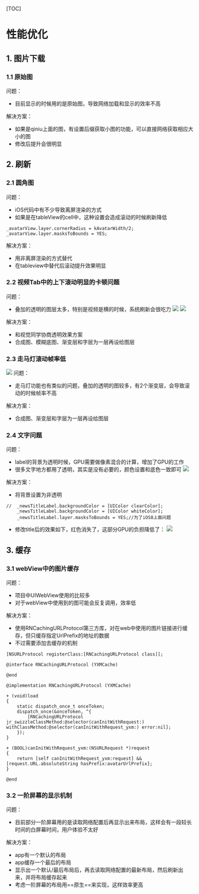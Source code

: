 [TOC]
# 性能优化
## 1. 图片下载
### 1.1 原始图
问题：
- 目前显示的时候用的是原始图，导致网络加载和显示的效率不高

解决方案：
- 如果是qiniu上面的图，有设置后缀获取小图的功能，可以直接网络获取相应大小的图
- 修改后提升会很明显

## 2. 刷新
### 2.1 圆角图
问题：
- iOS代码中有不少导致离屏渲染的方式
- 如果是在tableView的cell中，这种设置会造成滚动的时候刷新降低
```
_avatarView.layer.cornerRadius = kAvatarWidth/2;
_avatarView.layer.masksToBounds = YES;
```
解决方案：
- 用非离屏渲染的方式替代
- 在tableview中替代后滚动提升效果明显

### 2.2 视频Tab中的上下滚动明显的卡顿问题
问题：
- 叠加的透明的图层太多，特别是视频是横的时候，系统刷新会很吃力
![](https://github.com/davidlin7876/img/raw/master/2019-03-27%20下午1.54.01.png)
![](https://github.com/davidlin7876/img/raw/master/2019-03-27%20下午1.49.19.png)

解决方案：
- 和视觉同学协商透明效果方案
- 合成图、模糊底图、渐变层和字层为一层再设给图层

### 2.3 走马灯滚动帧率低
![](https://github.com/davidlin7876/img/raw/master/2019-03-27%20下午3.04.16.png)
问题：
- 走马灯功能也有类似的问题，叠加的透明的图较多，有2个渐变层，会导致滚动的时候帧率不高

解决方案：
- 合成图、渐变层和字层为一层再设给图层

### 2.4 文字问题

问题：
-  label的背景为透明时候，GPU需要做像素混合的计算，增加了GPU的工作
-  很多文字地方都用了透明，其实是没有必要的，颜色设置和底色一致即可
![](https://github.com/davidlin7876/img/raw/master/2019-03-27%20下午3.23.23.png)

解决方案：
- 将背景设置为非透明
```
//  _newsTitleLabel.backgroundColor = [UIColor clearColor];
    _newsTitleLabel.backgroundColor = [UIColor whiteColor];
    _newsTitleLabel.layer.masksToBounds = YES;//为了iOS8上面问题
```
- 修改title后的效果如下，红色消失了，这部分GPU的负担降低了：
![](https://github.com/davidlin7876/img/raw/master/2019-03-27%20下午3.30.24.png)

## 3. 缓存
### 3.1 webView中的图片缓存
问题：
- 项目中UIWebView使用的比较多
- 对于webView中使用到的图可能会反复调用，效率低

解决方案：
- 使用RNCachingURLProtocol第三方库，对在web中使用的图片链接进行缓存，但只缓存指定UrlPrefix的地址的数据
- 不过需要添加去缓存的机制

```
[NSURLProtocol registerClass:[RNCachingURLProtocol class]];

@interface RNCachingURLProtocol (YXMCache)

@end

@implementation RNCachingURLProtocol (YXMCache)

+ (void)load
{
    static dispatch_once_t onceToken;
    dispatch_once(&onceToken, ^{
        [RNCachingURLProtocol jr_swizzleClassMethod:@selector(canInitWithRequest:) withClassMethod:@selector(canInitWithRequest_yxm:) error:nil];
    });
}

+ (BOOL)canInitWithRequest_yxm:(NSURLRequest *)request
{
    return [self canInitWithRequest_yxm:request] && [request.URL.absoluteString hasPrefix:avatarUrlPrefix];
}

@end
```
### 3.2 一阶屏幕的显示机制
问题：
- 目前部分一阶屏幕用的是读取网络配置后再显示出来布局，这样会有一段较长时间的白屏幕时间，用户体验不太好

解决方案：
- app有一个默认的布局
- app缓存一个最后的布局
- 显示出一个默认/最后布局后，再去读取网络配置的最新布局，然后刷新出来，并将布局缓存起来
- 考虑一阶屏幕的布局用==原生==来实现，这样效率更高
